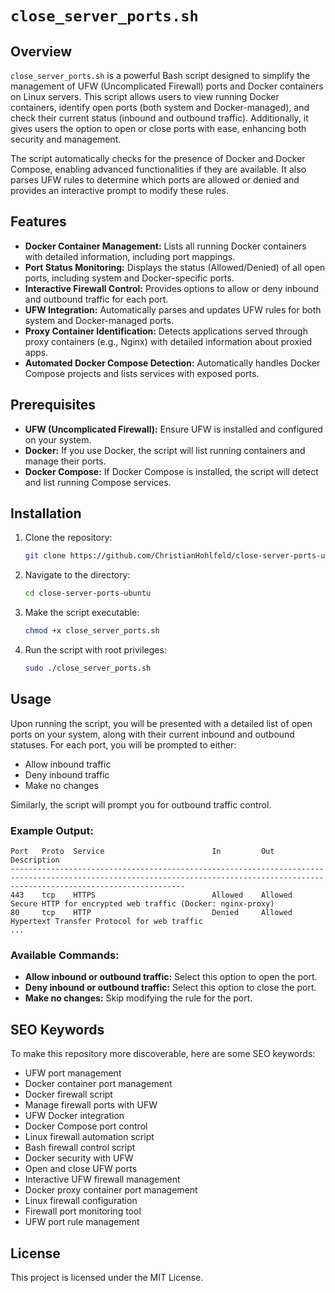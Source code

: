 
# `close_server_ports.sh`

## Overview

`close_server_ports.sh` is a powerful Bash script designed to simplify the management of UFW (Uncomplicated Firewall) ports and Docker containers on Linux servers. This script allows users to view running Docker containers, identify open ports (both system and Docker-managed), and check their current status (inbound and outbound traffic). Additionally, it gives users the option to open or close ports with ease, enhancing both security and management.

The script automatically checks for the presence of Docker and Docker Compose, enabling advanced functionalities if they are available. It also parses UFW rules to determine which ports are allowed or denied and provides an interactive prompt to modify these rules.

## Features

- **Docker Container Management:** Lists all running Docker containers with detailed information, including port mappings.
- **Port Status Monitoring:** Displays the status (Allowed/Denied) of all open ports, including system and Docker-specific ports.
- **Interactive Firewall Control:** Provides options to allow or deny inbound and outbound traffic for each port.
- **UFW Integration:** Automatically parses and updates UFW rules for both system and Docker-managed ports.
- **Proxy Container Identification:** Detects applications served through proxy containers (e.g., Nginx) with detailed information about proxied apps.
- **Automated Docker Compose Detection:** Automatically handles Docker Compose projects and lists services with exposed ports.

## Prerequisites

- **UFW (Uncomplicated Firewall):** Ensure UFW is installed and configured on your system.
- **Docker:** If you use Docker, the script will list running containers and manage their ports.
- **Docker Compose:** If Docker Compose is installed, the script will detect and list running Compose services.

## Installation

1. Clone the repository:
   ```bash
   git clone https://github.com/ChristianHohlfeld/close-server-ports-ubuntu.git
   ```

2. Navigate to the directory:
   ```bash
   cd close-server-ports-ubuntu
   ```

3. Make the script executable:
   ```bash
   chmod +x close_server_ports.sh
   ```

4. Run the script with root privileges:
   ```bash
   sudo ./close_server_ports.sh
   ```

## Usage

Upon running the script, you will be presented with a detailed list of open ports on your system, along with their current inbound and outbound statuses. For each port, you will be prompted to either:
- Allow inbound traffic
- Deny inbound traffic
- Make no changes

Similarly, the script will prompt you for outbound traffic control.

### Example Output:
```text
Port   Proto  Service                        In         Out        Description
-----------------------------------------------------------------------------------------------------------------------------------------------------------------------------------
443    tcp    HTTPS                          Allowed    Allowed    Secure HTTP for encrypted web traffic (Docker: nginx-proxy)
80     tcp    HTTP                           Denied     Allowed    Hypertext Transfer Protocol for web traffic
...
```

### Available Commands:
- **Allow inbound or outbound traffic:** Select this option to open the port.
- **Deny inbound or outbound traffic:** Select this option to close the port.
- **Make no changes:** Skip modifying the rule for the port.

## SEO Keywords

To make this repository more discoverable, here are some SEO keywords:

- UFW port management
- Docker container port management
- Docker firewall script
- Manage firewall ports with UFW
- UFW Docker integration
- Docker Compose port control
- Linux firewall automation script
- Bash firewall control script
- Docker security with UFW
- Open and close UFW ports
- Interactive UFW firewall management
- Docker proxy container port management
- Linux firewall configuration
- Firewall port monitoring tool
- UFW port rule management

## License

This project is licensed under the MIT License.

